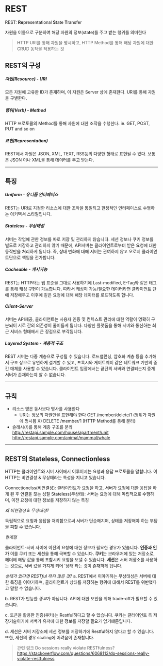 <br>

# REST

REST: **Re**presentational **S**tate **T**ransfer

자원을 이름으로 구분하여 해당 자원의 정보(state)를 주고 받는 행위를 의미한다

> HTTP URI를 통해 자원을 명시하고, HTTP Method를 통해 해당 자원에 대한 CRUD 동작을 적용하는 것

## REST의 구성

##### 자원(Resource) - URI
모든 자원에 고유한 ID가 존재하며, 이 자원은 Server 상에 존재한다.
URI를 통해 자원을 구별한다.

##### 행위(Verb) - Method
HTTP 프로토콜의 Method를 통해 자원에 대한 조작을 수행한다.
ie. GET, POST, PUT and so on

##### 표현(Representation)
REST에서 자원은 JSON, XML, TEXT, RSS등의 다양한 형태로 표현될 수 있다.
보통은 JSON 이나 XML을 통해 데이터를 주고 받는다.


---

## 특징

##### Uniform - 유니폼 인터페이스
REST는 URI로 지정한 리소스에 대한 조작을 통일되고 한정적인 인터페이스로 수행하는 아키텍쳐 스타일입니다.

##### Stateless - 무상태성
서버는 작업에 관한 정보를 따로 저장 및 관리하지 않습니다. 세션 정보나 쿠키 정보를 별도로 저장하고 관리하지 않기 때문에, API서버는 클라이언트로부터 받은 요청에 대한 동작만을 처리하게 됩니다. 즉, 상태 변화에 대해 서버는 관여하지 않고 오로지 클라이언트단으로 책임을 전가합니다. 

##### Cacheable - 캐시가능
REST는 HTTP라는 웹 표준을 그대로 사용하기에 Last-modified, E-Tag와 같은 태그를 통해 캐싱 구현이 가능합니다. 따라서 캐싱이 가능/필요한 데이터라면 클라이언트 단에 저장해두고 이후에 같은 요청에 대해 해당 데이터를 로드하도록 합니다.

##### Client-Server
서버는 API제공, 클라이언트는 사용자 인증 및 컨텍스트 관리에 대한 역활이 명확히 구분되어 서로 간의 의존성이 줄어들게 됩니다. 다양한 플랫폼을 통해 서버와 통신하는 최근 서비스 형태에서 큰 장점으로 부각됩니다.

##### Layered System - 계층적 구조
REST 서버는 다중 계층으로 구성될 수 있습니다. 로드밸런싱, 암호화 계층 등을 추가해서 구조 상으로 유연하게 설계할 수 있고, 프록시와 게이트웨이 같은 네트워크 기반의 중간 매체를 사용할 수 있습니다. 클라이언트 입장에서는 끝단의 서버와 연결되는지 중개 서버가 존재하는지 알 수 없습니다. 


---


## 규칙

- 리소스 명은 동사보다 명사를 사용한다
    - URI는 정보의 자원만을 표현해야 한다
    GET /member/delete/1 (행위가 자원에 명시됨 X)
    DELETE /member/1 (HTTP Method를 통해 분리)
- 슬래시(/)를 통해 계층 구조를 분리
    http://restapi.sample.com/house/apartment/unit
    http://restapi.sample.com/animal/mammal/whale

---

## REST의 Stateless, Connectionless

HTTP는 클라이언트와 서버 사이에서 이루어지는 요청과 응답 프로토콜을 말합니다. 이 HTTP는 비연결성 & 무상태라는 특성을 지니고 있습니다.

Connectionelss(비연결성): 클라이언트가 요청을 하고, 서버가 요청에 대한 응답을 하게 된 후 연결을 끊는 성질
Stateless(무상태): 서버는 요청에 대해 독립적으로 수행하며, 이전 요청에 대한 정보를 저장하지 않는 특징

*왜 비연결성 & 무상태성?*

독립적으로 요청과 응답을 처리함으로써 서버가 단순해지며, 상태를 저장해야 하는 부담을 피할 수 있습니다.

*한계점*

클라이언트-서버 사이에 이전의 요청에 대한 정보가 필요한 경우가 있습니다. **인증과 인가**
이를 쿠키 또는 세션을 통해 극복할 수 있습니다.
**쿠키**는 브라우저에 있는 저장소로, 헤더에 해당 값을 통해 포함시켜 요청을 보낼 수 있습니다.
**세션**은 서버 저장소를 사용하는 것으로, 서버 값을 가지게 되어 '상태'라는 것이 존재하게 됩니다.

*상태가 있다면 RESTful 하지 않은 것?*
a. REST에서 이야기하는 무상태성은 서버에 대한 특징을 이야기하며, 클라이언트가 상태를 저장하는 행위에 대해서 REST를 위반했다고 말할 수 없습니다. 

b. REST가 만능한 *종교*가 아닙니다. API에 대한 보안을 위해 trade-off가 필요할 수 있습니다. 

c. 토큰을 활용한 인증(쿠키)는 Restful하다고 할 수 있습니다. 쿠키는 클라이언트 측 저장기술이기에 서버가 유저에 대한 정보를 저장할 필요가 없기떄문입니다. 

d. 세션은 서버 저장소에 세션 정보를 저장하기에 Restful하지 않다고 할 수 있습니다. 또한, 세션의 경우 scaling에 어려움이 존재합니다.

>관련 링크 
Do sessions really violate RESTfulness?
https://stackoverflow.com/questions/6068113/do-sessions-really-violate-restfulness
